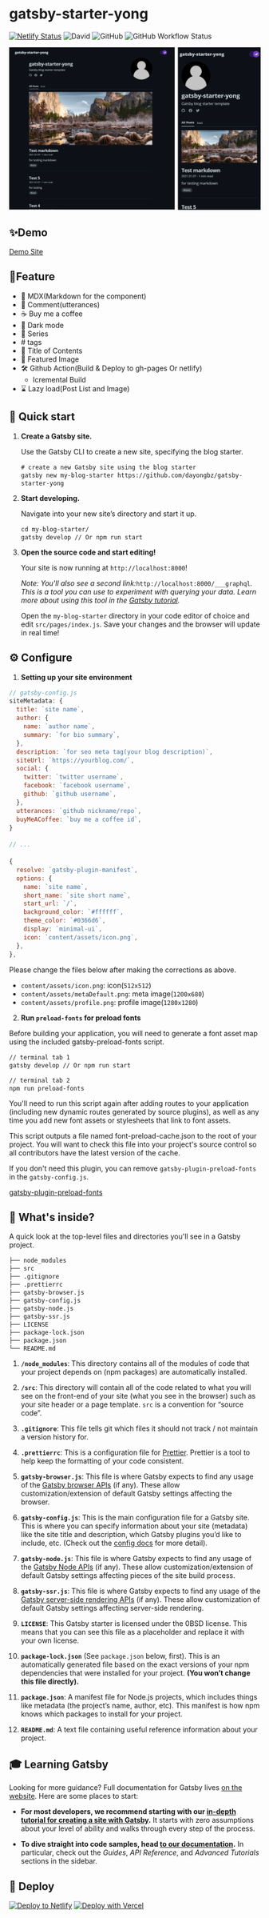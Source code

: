 # gatsby-starter-yong

[![Netlify Status](https://api.netlify.com/api/v1/badges/12f046ac-43cc-4748-8e38-8e9bc2e249d8/deploy-status)](https://app.netlify.com/sites/gatsby-starter-yong/deploys) ![David](https://img.shields.io/david/dayongbz/gatsby-starter-yong) ![GitHub](https://img.shields.io/github/license/dayongbz/gatsby-starter-yong) ![GitHub Workflow Status](https://img.shields.io/github/workflow/status/dayongbz/gatsby-starter-yong/Node.js%20CI)

![demo](./content/assets/demo.png)

## ✨Demo

[Demo Site](https://gatsby-starter-yong.netlify.app/)

## 🎉Feature

- 🎁 MDX(Markdown for the component)
- 💬 Comment(utterances)
- ☕ Buy me a coffee
- 🌙 Dark mode
- 🎫 Series
- \# tags
- 🔗 Title of Contents
- 🎨 Featured Image
- 🛠 Github Action(Build & Deploy to gh-pages Or netlify)
  - Icremental Build
- ⌛ Lazy load(Post List and Image)

## 🚀 Quick start

1. **Create a Gatsby site.**

   Use the Gatsby CLI to create a new site, specifying the blog starter.

   ```shell
   # create a new Gatsby site using the blog starter
   gatsby new my-blog-starter https://github.com/dayongbz/gatsby-starter-yong
   ```

2. **Start developing.**

   Navigate into your new site’s directory and start it up.

   ```shell
   cd my-blog-starter/
   gatsby develop // Or npm run start
   ```

3. **Open the source code and start editing!**

   Your site is now running at `http://localhost:8000`!

   _Note: You'll also see a second link:_`http://localhost:8000/___graphql`_. This is a tool you can use to experiment with querying your data. Learn more about using this tool in the [Gatsby tutorial](https://www.gatsbyjs.com/tutorial/part-five/#introducing-graphiql)._

   Open the `my-blog-starter` directory in your code editor of choice and edit `src/pages/index.js`. Save your changes and the browser will update in real time!

## ⚙ Configure

1. **Setting up your site environment**

```js
// gatsby-config.js
siteMetadata: {
  title: `site name`,
  author: {
    name: `author name`,
    summary: `for bio summary`,
  },
  description: `for seo meta tag(your blog description)`,
  siteUrl: `https://yourblog.com/`,
  social: {
    twitter: `twitter username`,
    facebook: `facebook username`,
    github: `github username`,
  },
  utterances: `github nickname/repo`,
  buyMeACoffee: `buy me a coffee id`,
}

// ...

{
  resolve: `gatsby-plugin-manifest`,
  options: {
    name: `site name`,
    short_name: `site short name`,
    start_url: `/`,
    background_color: `#ffffff`,
    theme_color: `#0366d6`,
    display: `minimal-ui`,
    icon: `content/assets/icon.png`,
  },
},
```

Please change the files below after making the corrections as above.

- `content/assets/icon.png`: icon(`512x512`)
- `content/assets/metaDefault.png`: meta image(`1200x680`)
- `content/assets/profile.png`: profile image(`1280x1280`)

2. **Run `preload-fonts` for preload fonts**

Before building your application, you will need to generate a font asset map using the included gatsby-preload-fonts script.

```shell
// terminal tab 1
gatsby develop // Or npm run start
```

```shell
// terminal tab 2
npm run preload-fonts
```

You'll need to run this script again after adding routes to your application (including new dynamic routes generated by source plugins), as well as any time you add new font assets or stylesheets that link to font assets.

This script outputs a file named font-preload-cache.json to the root of your project. You will want to check this file into your project's source control so all contributors have the latest version of the cache.

If you don't need this plugin, you can remove `gatsby-plugin-preload-fonts` in the `gatsby-config.js`.

[gatsby-plugin-preload-fonts](https://github.com/gatsbyjs/gatsby/tree/master/packages/gatsby-plugin-preload-fonts#readme)

## 🧐 What's inside?

A quick look at the top-level files and directories you'll see in a Gatsby project.

    ├── node_modules
    ├── src
    ├── .gitignore
    ├── .prettierrc
    ├── gatsby-browser.js
    ├── gatsby-config.js
    ├── gatsby-node.js
    ├── gatsby-ssr.js
    ├── LICENSE
    ├── package-lock.json
    ├── package.json
    └── README.md

1. **`/node_modules`**: This directory contains all of the modules of code that your project depends on (npm packages) are automatically installed.

2. **`/src`**: This directory will contain all of the code related to what you will see on the front-end of your site (what you see in the browser) such as your site header or a page template. `src` is a convention for “source code”.

3. **`.gitignore`**: This file tells git which files it should not track / not maintain a version history for.

4. **`.prettierrc`**: This is a configuration file for [Prettier](https://prettier.io/). Prettier is a tool to help keep the formatting of your code consistent.

5. **`gatsby-browser.js`**: This file is where Gatsby expects to find any usage of the [Gatsby browser APIs](https://www.gatsbyjs.com/docs/browser-apis/) (if any). These allow customization/extension of default Gatsby settings affecting the browser.

6. **`gatsby-config.js`**: This is the main configuration file for a Gatsby site. This is where you can specify information about your site (metadata) like the site title and description, which Gatsby plugins you’d like to include, etc. (Check out the [config docs](https://www.gatsbyjs.com/docs/gatsby-config/) for more detail).

7. **`gatsby-node.js`**: This file is where Gatsby expects to find any usage of the [Gatsby Node APIs](https://www.gatsbyjs.com/docs/node-apis/) (if any). These allow customization/extension of default Gatsby settings affecting pieces of the site build process.

8. **`gatsby-ssr.js`**: This file is where Gatsby expects to find any usage of the [Gatsby server-side rendering APIs](https://www.gatsbyjs.com/docs/ssr-apis/) (if any). These allow customization of default Gatsby settings affecting server-side rendering.

9. **`LICENSE`**: This Gatsby starter is licensed under the 0BSD license. This means that you can see this file as a placeholder and replace it with your own license.

10. **`package-lock.json`** (See `package.json` below, first). This is an automatically generated file based on the exact versions of your npm dependencies that were installed for your project. **(You won’t change this file directly).**

11. **`package.json`**: A manifest file for Node.js projects, which includes things like metadata (the project’s name, author, etc). This manifest is how npm knows which packages to install for your project.

12. **`README.md`**: A text file containing useful reference information about your project.

## 🎓 Learning Gatsby

Looking for more guidance? Full documentation for Gatsby lives [on the website](https://www.gatsbyjs.com/). Here are some places to start:

- **For most developers, we recommend starting with our [in-depth tutorial for creating a site with Gatsby](https://www.gatsbyjs.com/tutorial/).** It starts with zero assumptions about your level of ability and walks through every step of the process.

- **To dive straight into code samples, head [to our documentation](https://www.gatsbyjs.com/docs/).** In particular, check out the _Guides_, _API Reference_, and _Advanced Tutorials_ sections in the sidebar.

## 💫 Deploy

[![Deploy to Netlify](https://www.netlify.com/img/deploy/button.svg)](https://app.netlify.com/start/deploy?repository=https://github.com/dayongbz/gatsby-starter-yong) [![Deploy with Vercel](https://vercel.com/button)](https://vercel.com/import/project?template=https://github.com/dayongbz/gatsby-starter-yong)
